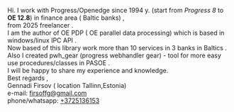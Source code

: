 Hi. I work with Progress/Openedge since 1994 y. (start from *Progress 8* to **OE 12.8**) in finance area ( Baltic banks) , <br/>
 from 2025 freelancer . <br/>
I am the author of OE PDP ( OE parallel data processing) which is based in windows/linux IPC API . <br/>
Now based of this library work more than 10 services in 3 banks in Baltics . <br/>
Also I created pwh_gear (progress webhandler gear) - tool for more easy use procedures/classes in PASOE .  <br/>
I will be happy to share my experience and knowledge. <br/>
Best regards , <br/> Gennadi Firsov ( location Tallinn,Estonia) <br/> 
        e-mail: <firsoffg@gmail.com> <br/> 
phone/whatsapp: <a href="https://wa.me/3725136153">+3725136153</a> <br/>

